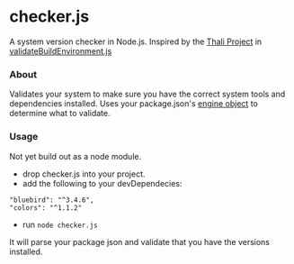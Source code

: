 # checker.js

A system version checker in Node.js. Inspired by the [Thali Project][thali] in [validateBuildEnvironment.js][thalicode]

### About

Validates your system to make sure you have the correct system tools and dependencies installed.  Uses your package.json's [engine object][engines] to determine what to validate.

### Usage

Not yet build out as a node module.
 - drop checker.js into your project.
 - add the following to your devDependecies:
```
"bluebird": "^3.4.6",
"colors": "^1.1.2"
```

 - run `node checker.js`

It will parse your package json and validate that you have the versions installed.

[thali]: http://thaliproject.org/
[thalicode]: https://github.com/thaliproject/Thali_CordovaPlugin/blob/vNext_yarong_1028/thali/install/validateBuildEnvironment.js
[engines]: https://docs.npmjs.com/files/package.json#engines
